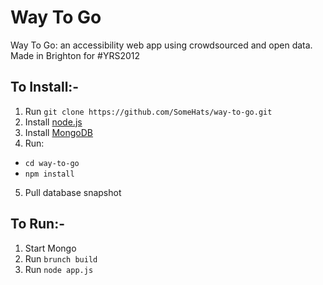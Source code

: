Way To Go
=========

Way To Go: an accessibility web app using crowdsourced and open data. Made in Brighton for #YRS2012

## To Install:-
1. Run `git clone https://github.com/SomeHats/way-to-go.git`
2. Install [node.js](http://nodejs.org/#download)
3. Install [MongoDB](http://www.mongodb.org/downloads)
4. Run:
 * `cd way-to-go`
 * `npm install`
5. Pull database snapshot

## To Run:-
1. Start Mongo
2. Run `brunch build`
3. Run `node app.js`
